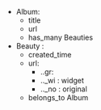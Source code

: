 - Album:
	+ title
	+ url
	+ has_many Beauties
- Beauty : 
	+ created_time
	+ url: 
		- ..gr:  
		- .._wi : widget
		- .._no : original
	+ belongs_to Album